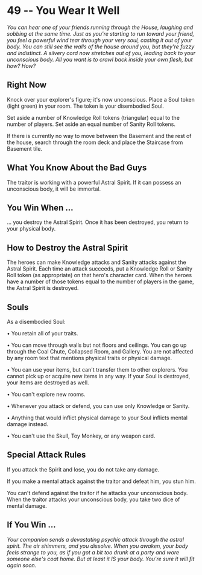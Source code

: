 # 49 -- You Wear It Well

_You can hear one of your friends running through the House, laughing and sobbing at the same time. Just as you're starting to run toward your friend, you feel a powerful wind tear through your very soul, casting it out of your body._
_You can still see the walls of the house around you, but they're fuzzy and indistinct. A silvery cord now stretches out of you, leading back to your unconscious body. All you want is to crawl back inside your own flesh, but how? How?_

## Right Now

Knock over your explorer's figure; it's now unconscious. Place a Soul token (light green) in your room. The token is your disembodied Soul.

Set aside a number of Knowledge Roll tokens (triangular) equal to the number of players. Set aside an equal number of Sanity Roll tokens.

If there is currently no way to move between the Basement and the rest of the house, search through the room deck and place the Staircase from Basement tile.

## What You Know About the Bad Guys

The traitor is working with a powerful Astral Spirit. If it can possess an unconscious body, it will be immortal.

## You Win When ...

... you destroy the Astral Spirit. Once it has been destroyed, you return to your physical body.

## How to Destroy the Astral Spirit

The heroes can make Knowledge attacks and Sanity attacks against the Astral Spirit. Each time an attack succeeds, put a Knowledge Roll or Sanity Roll token (as appropriate) on that hero's character card. When the heroes have a number of those tokens equal to the number of players in the game, the Astral Spirit is destroyed.

## Souls

As a disembodied Soul:

• You retain all of your traits.

• You can move through walls but not floors and ceilings. You can go up through the Coal Chute, Collapsed Room, and Gallery. You are not affected by any room text that mentions physical traits or physical damage.

• You can use your items, but can't transfer them to other explorers. You cannot pick up or acquire new items in any way. If your Soul is destroyed, your items are destroyed as well.

• You can't explore new rooms.

• Whenever you attack or defend, you can use only Knowledge or Sanity.

• Anything that would inflict physical damage to your Soul inflicts mental damage instead.

• You can't use the Skull, Toy Monkey, or any weapon card.

## Special Attack Rules

If you attack the Spirit and lose, you do not take any damage.

If you make a mental attack against the traitor and defeat him, you stun him.

You can't defend against the traitor if he attacks your unconscious body. When the traitor attacks your unconscious body, you take two dice of mental damage.

## If You Win ...

_Your companion sends a devastating psychic attack through the astral spirit. The air shimmers, and you dissolve._
_When you awaken, your body feels strange to you, as if you got a bit too drunk at a party and wore someone else's coat home. But at least it IS your body. You're sure it will fit again soon._